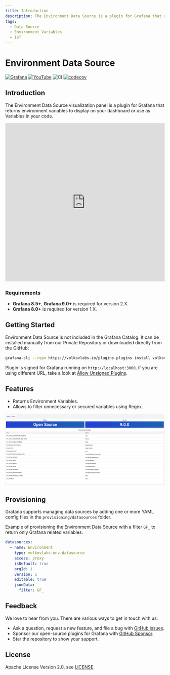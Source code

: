 ```yaml
---
title: Introduction
description: The Environment Data Source is a plugin for Grafana that returns environment variables to display on your dashboard or use as Variables to retrieve data.
tags:
  - Data Source
  - Environment Variables
  - IoT
---
```


# Environment Data Source

[![Grafana](https://img.shields.io/badge/Grafana-9.2.2-orange)](https://www.grafana.com)
[![YouTube](https://img.shields.io/badge/YouTube-Playlist-red)](https://youtube.com/playlist?list=PLPow72ygztmRCTyV2W5ghK2_5jLLsyGLc)
![CI](https://github.com/volkovlabs/volkovlabs-env-datasource/workflows/CI/badge.svg)
[![codecov](https://codecov.io/gh/VolkovLabs/volkovlabs-env-datasource/branch/main/graph/badge.svg?token=2W9VR0PG5N)](https://codecov.io/gh/VolkovLabs/volkovlabs-env-datasource)

## Introduction

The Environment Data Source visualization panel is a plugin for Grafana that returns environment variables to display on your dashboard or use as Variables in your code.

<iframe width="100%" height="500" src="https://www.youtube.com/embed/sczRq2lI3e4" title="Grafana variables | Dashboard, Global and Environment variables | Environment Data Source" frameBorder="0" allow="accelerometer; autoplay; clipboard-write; encrypted-media; gyroscope; picture-in-picture" allowFullScreen></iframe>

### Requirements

- **Grafana 8.5+**, **Grafana 9.0+** is required for version 2.X.
- **Grafana 8.0+** is required for version 1.X.

## Getting Started

Environment Data Source is not included in the Grafana Catalog. It can be installed manually from our Private Repository or downloaded directly from the GitHub:

```bash
grafana-cli --repo https://volkovlabs.io/plugins plugins install volkovlabs-env-datasource
```

Plugin is signed for Grafana running on `http://localhost:3000`. if you are using different URL, take a look at [Allow Unsigned Plugins](https://volkovlabs.io/plugins/grafana-allow-unsigned/).

## Features

- Returns Environment Variables.
- Allows to filter unnecessary or secured variables using Regex.

![Dashboard](https://raw.githubusercontent.com/VolkovLabs/volkovlabs-env-datasource/main/src/img/dashboard.png)

## Provisioning

Grafana supports managing data sources by adding one or more YAML config files in the `provisioning/datasources` folder.

Example of provisioning the Environment Data Source with a filter `GF_` to return only Grafana related variables.

```yaml
datasources:
  - name: Environment
    type: volkovlabs-env-datasource
    access: proxy
    isDefault: true
    orgId: 1
    version: 1
    editable: true
    jsonData:
      filter: GF_
```

## Feedback

We love to hear from you. There are various ways to get in touch with us:

- Ask a question, request a new feature, and file a bug with [GitHub issues](https://github.com/volkovlabs/volkovlabs-env-datasource/issues/new/choose).
- Sponsor our open-source plugins for Grafana with [GitHub Sponsor](https://github.com/sponsors/VolkovLabs).
- Star the repository to show your support.

## License

Apache License Version 2.0, see [LICENSE](https://github.com/volkovlabs/volkovlabs-env-datasource/blob/main/LICENSE).
